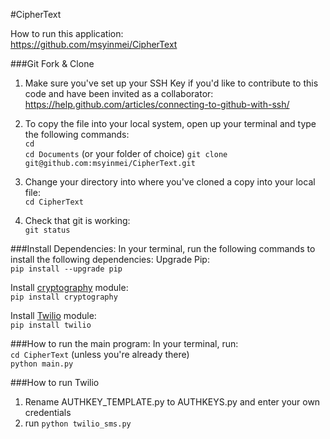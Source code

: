 #CipherText

How to run this application:  
https://github.com/msyinmei/CipherText 


###Git Fork & Clone
1. Make sure you've set up your SSH Key if you'd like to contribute to this code and have been invited as a collaborator: 
https://help.github.com/articles/connecting-to-github-with-ssh/ 
2. To copy the file into your local system, open up your terminal and type the following commands:  
```cd```  
```cd Documents``` (or your folder of choice)
```git clone git@github.com:msyinmei/CipherText.git```
   
3. Change your directory into where you've cloned a copy into your local file:  
```cd CipherText```

4. Check that git is working:  
```git status```

###Install Dependencies: 
In your terminal, run the following commands to install the following dependencies: 
Upgrade Pip:  
```pip install --upgrade pip```

Install [cryptography](https://cryptography.io/en/latest/) module:  
```pip install cryptography```
  
Install [Twilio](https://www.twilio.com/docs/libraries/python) module:  
```pip install twilio```  

###How to run the main program: 
In your terminal, run:  
```cd CipherText``` (unless you're already there)  
```python main.py```

###How to run Twilio
1. Rename AUTHKEY_TEMPLATE.py to AUTHKEYS.py and enter your own credentials
2. run ```python twilio_sms.py```